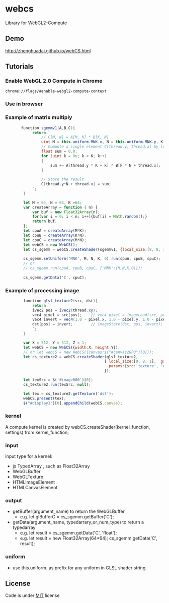 # webcs

Library for WebGL2-Compute

## Demo

http://zhenghuadai.github.io/webCS.html

## Tutorials
### Enable WebGL 2.0 Compute in Chrome
    chrome://flags/#enable-webgl2-compute-context
### Use in browser
<script src='http://zhenghuadai.github.io/js/webcs.js'></script>                    

### Example of matrix multiply
```csharp
       function sgemmv1(A,B,C){
            return `
                // C[M, N] = A[M, K] * B[K, N]
                uint M = this.uniform.MNK.x, N = this.uniform.MNK.y, K = this.uniform.MNK.z;
                // Compute a single element C[thread.y, thread.x] by looping over k
                float sum = 0.0;
                for (uint k = 0u; k < K; k++)
                {
                    sum += A[thread.y * K + k] * B[k * N + thread.x];
                }
         
                // Store the result
                C[thread.y*N + thread.x] = sum;
            `;
        }
```
```javascript
        let M = 64, N = 64, K =64;
        var createArray = function ( n) { 
            var buf = new Float32Array(n);
            for(var i = 0; i < n; i++){buf[i] = Math.random();}
            return buf;
        };
        let cpuA = createArray(M*K);
        let cpuB = createArray(K*N);
        let cpuC = createArray(M*N);
        let webCS = new WebCS();
        let cs_sgemm = webCS.createShader(sgemmv1, {local_size:[8, 8, 1], groups:[M/8, N/8, 1]});
        
        cs_sgemm.setUniform('MNK', M, N, K, 0).run(cpuA, cpuB, cpuC);
        // or
        // cs_sgemm.run(cpuA, cpuB, cpuC, {'MNK':[M,N,K,0]});
        
        cs_sgemm.getData('C', cpuC);
```
### Example of processing image 
```csharp
        function glsl_texture2(src, dst){
            return `
            ivec2 pos = ivec2(thread.xy);
            vec4 pixel = src[pos];    // vec4 pixel = imageLoad(src, pos);
            vec4 invert = vec4(1.0 - pixel.x, 1.0 - pixel.y, 1.0 - pixel.z, 1.0);
            dst[pos] = invert;        // imageStore(dst, pos, invert);
            `;
        }
```
```javascript
        var X = 512, Y = 512, Z = 1;
        let webCS = new WebCS({width:X, height:Y});
        // or let webCS = new WebCS({canvas:$("#canvas2GPU")[0]});
        let cs_texture2 = webCS.createShader(glsl_texture2, 
                                            { local_size:[8, 8, 1],  groups:[X/8, Y/8, 1],
                                              params:{src:'texture', 'dst':'texture'}
                                            });

        let texSrc = $('#image000')[0];
        cs_texture2.run(texSrc, null);

        let tex = cs_texture2.getTexture('dst');
        webCS.present(tex);
        $("#display1")[0].appendChild(webCS.canvas);
```
### kernel
A compute kernel is created by webCS.createShader(kernel_function, settings) from kernel_function; 
### input
input type for a kernel:
- js TypedArray , such as Float32Array
- WebGLBuffer
- WebGLTexture
- HTMLImageElement
- HTMLCanvasElement

### output
 - getBuffer(argument_name) to return the WebGLBuffer
   - e.g. let glBufferC = cs_sgemm.getBuffer('C');
 - getData(argument_name, typedarrary_or_num_type)  to return a typedarray
   - e.g. let result = cs_sgemm.getData('C', 'float');
   - e.g. let result = new Float32Array(64*64); cs_sgemm.getData('C', result);
### uniform
  - use this.uniform. as prefix for any uniform in GLSL shader string.

## License

Code is under [MIT](http://davidsonfellipe.mit-license.org) license

